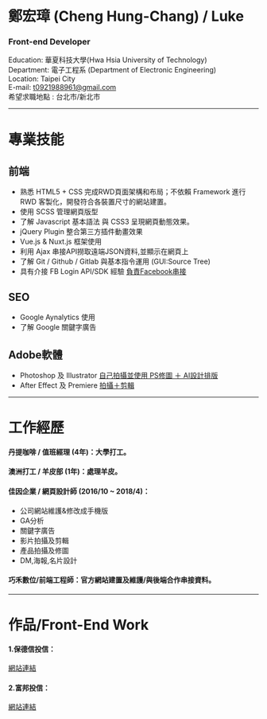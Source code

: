 # 鄭宏璋 (Cheng Hung-Chang) / Luke 

### Front-end Developer 
Education: 華夏科技大學(Hwa Hsia University of Technology)<br>
Department: 電子工程系 (Department of Electronic Engineering)<br>
Location: Taipei City         <br>
E-mail: t0921988961@gmail.com <br>
希望求職地點 : 台北市/新北市 <br>

* * *

# 專業技能
## 前端
+ 熟悉 HTML5 + CSS 完成RWD頁面架構和布局；不依賴 Framework 進行 RWD 客製化，開發符合各裝置尺寸的網站建置。
+ 使用 SCSS 管理網頁版型
+ 了解 Javascript 基本語法 與 CSS3 呈現網頁動態效果。
+ jQuery Plugin 整合第三方插件動畫效果
+ Vue.js & Nuxt.js 框架使用
+ 利用 Ajax 串接API撈取遠端JSON資料,並顯示在網頁上
+ 了解 Git / Github / Gitlab 與基本指令運用 (GUI:Source Tree)
+ 具有介接 FB Login API/SDK 經驗 [負責Facebook串接](https://letsfun-demo.herokuapp.com/)

## SEO
+ Google Aynalytics 使用
+ 了解 Google 關鍵字廣告

## Adobe軟體
+ Photoshop 及 Illustrator [自己拍攝並使用 PS修圖 ＋ AI設計排版](https://drive.google.com/file/d/1zztrjr6mXwQvXtYtYFegHFfXbqVS5vEx/view?usp=sharing)
+ After Effect 及 Premiere [拍攝＋剪輯](https://youtu.be/HuH0PMd8ndw)

* * *

# 工作經歷
#### 丹提咖啡 / 值班經理 (4年)：大學打工。
#### 澳洲打工 / 羊皮部 (1年)：處理羊皮。
#### 佳因企業 / 網頁設計師 (2016/10 ~ 2018/4)：
+ 公司網站維護&修改成手機版
+ GA分析
+ 關鍵字廣告
+ 影片拍攝及剪輯
+ 產品拍攝及修圖
+ DM,海報,名片設計
#### 巧禾數位/前端工程師：官方網站建置及維護/與後端合作串接資料。

* * *

# 作品/Front-End Work
#### 1.保德信投信：
[網站連結](<https://www.pru.com.tw/act/2018TaiwanRSP/?utm_source=google&utm_medium=cpc&utm_campaign=2018campaignsite&utm_term=word1&gclid=Cj0KCQiApILhBRD1ARIsAOXWTzvNpNtXgL3AlAp-gRQ63MGTIYYOjtBRD8NWOn0eCg79us_c5qsjBqEaAqVnEALw_wcB>)
<br>
#### 2.富邦投信：
[網站連結](http://test.kahap.com/fubon_AI/)

